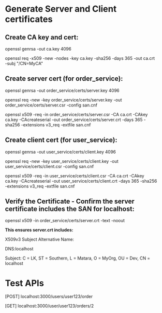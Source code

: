 # Generate Server and Client certificates

## Create CA key and cert:

openssl genrsa -out ca.key 4096

openssl req -x509 -new -nodes -key ca.key -sha256 -days 365 -out ca.crt -subj "/CN=MyCA"


## Create server cert (for order_service):

openssl genrsa -out order_service/certs/server.key 4096

openssl req -new -key order_service/certs/server.key -out order_service/certs/server.csr -config san.cnf

openssl x509 -req -in order_service/certs/server.csr -CA ca.crt -CAkey ca.key -CAcreateserial -out order_service/certs/server.crt -days 365 -sha256 -extensions v3_req -extfile san.cnf


## Create client cert (for user_service):

openssl genrsa -out user_service/certs/client.key 4096

openssl req -new -key user_service/certs/client.key -out user_service/certs/client.csr -config san.cnf

openssl x509 -req -in user_service/certs/client.csr -CA ca.crt -CAkey ca.key -CAcreateserial -out user_service/certs/client.crt -days 365 -sha256 -extensions v3_req -extfile san.cnf


## Verify the Certificate - Confirm the server certificate includes the SAN for localhost:

openssl x509 -in order_service/certs/server.crt -text -noout


**This ensures server.crt includes:**

X509v3 Subject Alternative Name:

   DNS:localhost
    
Subject: C = LK, ST = Southern, L = Matara, O = MyOrg, OU = Dev, CN = localhost

# Test APIs
[POST] localhost:3000/users/user123/order

[GET] localhost:3000/user/user123/orders/2
